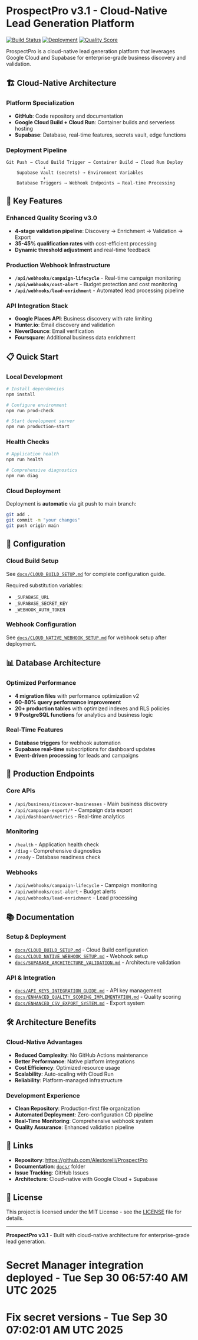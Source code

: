 # ProspectPro v3.1 - Cloud-Native Lead Generation Platform

[![Build Status](https://img.shields.io/badge/build-passing-brightgreen)](https://github.com/Alextorelli/ProspectPro)
[![Deployment](https://img.shields.io/badge/deployment-cloud--native-blue)](https://github.com/Alextorelli/ProspectPro)
[![Quality Score](https://img.shields.io/badge/quality--score-v3.0-success)](https://github.com/Alextorelli/ProspectPro)

ProspectPro is a cloud-native lead generation platform that leverages Google Cloud and Supabase for enterprise-grade business discovery and validation.

## 🏗️ **Cloud-Native Architecture**

### **Platform Specialization**

- **GitHub**: Code repository and documentation
- **Google Cloud Build + Cloud Run**: Container builds and serverless hosting
- **Supabase**: Database, real-time features, secrets vault, edge functions

### **Deployment Pipeline**

```
Git Push → Cloud Build Trigger → Container Build → Cloud Run Deploy
              ↓
    Supabase Vault (secrets) → Environment Variables
              ↓
    Database Triggers → Webhook Endpoints → Real-time Processing
```

## 🚀 **Key Features**

### **Enhanced Quality Scoring v3.0**

- **4-stage validation pipeline**: Discovery → Enrichment → Validation → Export
- **35-45% qualification rates** with cost-efficient processing
- **Dynamic threshold adjustment** and real-time feedback

### **Production Webhook Infrastructure**

- **`/api/webhooks/campaign-lifecycle`** - Real-time campaign monitoring
- **`/api/webhooks/cost-alert`** - Budget protection and cost monitoring
- **`/api/webhooks/lead-enrichment`** - Automated lead processing pipeline

### **API Integration Stack**

- **Google Places API**: Business discovery with rate limiting
- **Hunter.io**: Email discovery and validation
- **NeverBounce**: Email verification
- **Foursquare**: Additional business data enrichment

## 📋 **Quick Start**

### **Local Development**

```bash
# Install dependencies
npm install

# Configure environment
npm run prod-check

# Start development server
npm run production-start
```

### **Health Checks**

```bash
# Application health
npm run health

# Comprehensive diagnostics
npm run diag
```

### **Cloud Deployment**

Deployment is **automatic** via git push to main branch:

```bash
git add .
git commit -m "your changes"
git push origin main
```

## 🔧 **Configuration**

### **Cloud Build Setup**

See [`docs/CLOUD_BUILD_SETUP.md`](docs/CLOUD_BUILD_SETUP.md) for complete configuration guide.

Required substitution variables:

- `_SUPABASE_URL`
- `_SUPABASE_SECRET_KEY`
- `_WEBHOOK_AUTH_TOKEN`

### **Webhook Configuration**

See [`docs/CLOUD_NATIVE_WEBHOOK_SETUP.md`](docs/CLOUD_NATIVE_WEBHOOK_SETUP.md) for webhook setup after deployment.

## 📊 **Database Architecture**

### **Optimized Performance**

- **4 migration files** with performance optimization v2
- **60-80% query performance improvement**
- **20+ production tables** with optimized indexes and RLS policies
- **9 PostgreSQL functions** for analytics and business logic

### **Real-Time Features**

- **Database triggers** for webhook automation
- **Supabase real-time** subscriptions for dashboard updates
- **Event-driven processing** for leads and campaigns

## 🎯 **Production Endpoints**

### **Core APIs**

- `/api/business/discover-businesses` - Main business discovery
- `/api/campaign-export/*` - Campaign data export
- `/api/dashboard/metrics` - Real-time analytics

### **Monitoring**

- `/health` - Application health check
- `/diag` - Comprehensive diagnostics
- `/ready` - Database readiness check

### **Webhooks**

- `/api/webhooks/campaign-lifecycle` - Campaign monitoring
- `/api/webhooks/cost-alert` - Budget alerts
- `/api/webhooks/lead-enrichment` - Lead processing

## 📚 **Documentation**

### **Setup & Deployment**

- [`docs/CLOUD_BUILD_SETUP.md`](docs/CLOUD_BUILD_SETUP.md) - Cloud Build configuration
- [`docs/CLOUD_NATIVE_WEBHOOK_SETUP.md`](docs/CLOUD_NATIVE_WEBHOOK_SETUP.md) - Webhook setup
- [`docs/SUPABASE_ARCHITECTURE_VALIDATION.md`](docs/SUPABASE_ARCHITECTURE_VALIDATION.md) - Architecture validation

### **API & Integration**

- [`docs/API_KEYS_INTEGRATION_GUIDE.md`](docs/API_KEYS_INTEGRATION_GUIDE.md) - API key management
- [`docs/ENHANCED_QUALITY_SCORING_IMPLEMENTATION.md`](docs/ENHANCED_QUALITY_SCORING_IMPLEMENTATION.md) - Quality scoring
- [`docs/ENHANCED_CSV_EXPORT_SYSTEM.md`](docs/ENHANCED_CSV_EXPORT_SYSTEM.md) - Export system

## 🛠️ **Architecture Benefits**

### **Cloud-Native Advantages**

- **Reduced Complexity**: No GitHub Actions maintenance
- **Better Performance**: Native platform integrations
- **Cost Efficiency**: Optimized resource usage
- **Scalability**: Auto-scaling with Cloud Run
- **Reliability**: Platform-managed infrastructure

### **Development Experience**

- **Clean Repository**: Production-first file organization
- **Automated Deployment**: Zero-configuration CD pipeline
- **Real-Time Monitoring**: Comprehensive webhook system
- **Quality Assurance**: Enhanced validation pipeline

## 🔗 **Links**

- **Repository**: https://github.com/Alextorelli/ProspectPro
- **Documentation**: [`docs/`](docs/) folder
- **Issue Tracking**: GitHub Issues
- **Architecture**: Cloud-native with Google Cloud + Supabase

## 📄 **License**

This project is licensed under the MIT License - see the [LICENSE](LICENSE) file for details.

---

**ProspectPro v3.1** - Built with cloud-native architecture for enterprise-grade lead generation.
# Secret Manager integration deployed - Tue Sep 30 06:57:40 AM UTC 2025
# Fix secret versions - Tue Sep 30 07:02:01 AM UTC 2025
